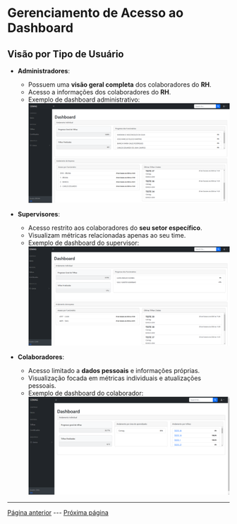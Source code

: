 # Gerenciamento de Acesso ao Dashboard

## Visão por Tipo de Usuário

- **Administradores**:
   - Possuem uma **visão geral completa** dos colaboradores do **RH**.
   - Acesso a informações dos colaboradores do **RH**.
   - Exemplo de dashboard administrativo:
      ![Dashboard do Administrador](/documentacao/imgs_documentacao/dashboardADM.png)

- **Supervisores**:
   - Acesso restrito aos colaboradores do **seu setor específico**.
   - Visualizam métricas relacionadas apenas ao seu time.
   - Exemplo de dashboard do supervisor:
      ![Dashboard do Supervisor](/documentacao/imgs_documentacao/dashboardSUP.png)

- **Colaboradores**:
   - Acesso limitado a **dados pessoais** e informações próprias.
   - Visualização focada em métricas individuais e atualizações pessoais.
   - Exemplo de dashboard do colaborador:
      ![Dashboard do Colaborador](/documentacao/imgs_documentacao/dashboardCOL.png)

---

[Página anterior](/documentacao/documentacaoGestores/1_login.md) --- [Próxima página](/documentacao/documentacaoGestores/3_cadastros.md)
